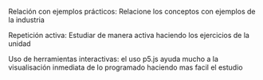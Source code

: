 Relación con ejemplos prácticos: Relacione los conceptos con ejemplos de la industria 

Repetición activa: Estudiar de manera activa haciendo los ejercicios de la unidad

Uso de herramientas interactivas: el uso p5.js ayuda mucho a la visualisación inmediata de lo programado haciendo mas facil el estudio
